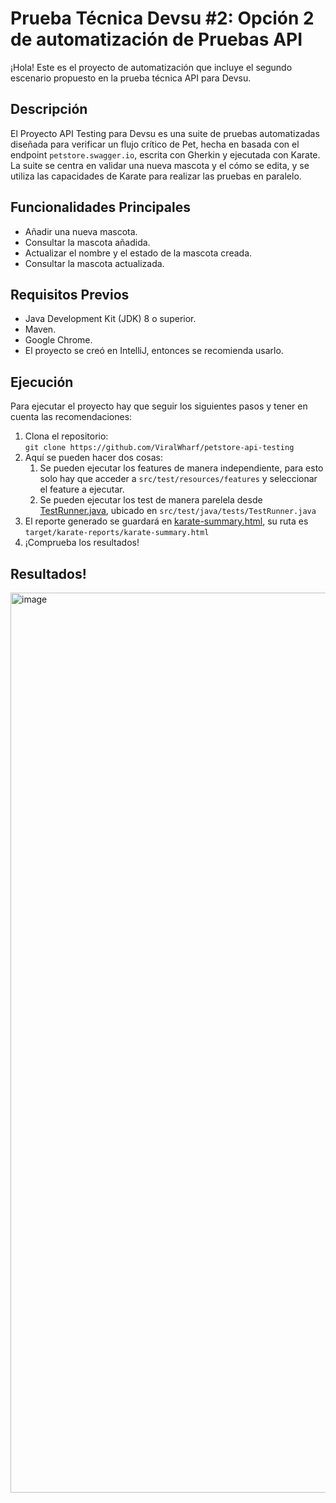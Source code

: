 # Prueba Técnica Devsu #2: Opción 2 de automatización de Pruebas API

¡Hola! Este es el proyecto de automatización que incluye el segundo escenario propuesto en la prueba técnica API para Devsu.

## Descripción

El Proyecto API Testing para Devsu es una suite de pruebas automatizadas diseñada para verificar un flujo crítico de Pet, hecha en basada con el endpoint `petstore.swagger.io`, escrita con Gherkin y ejecutada con Karate. La suite se centra en validar una nueva mascota y el cómo se edita, y se utiliza las capacidades de Karate para realizar las pruebas en paralelo.

## Funcionalidades Principales
- Añadir una nueva mascota.
- Consultar la mascota añadida.
- Actualizar el nombre y el estado de la mascota creada.
- Consultar la mascota actualizada.

## Requisitos Previos
- Java Development Kit (JDK) 8 o superior.
- Maven.
- Google Chrome. 
- El proyecto se creó en IntelliJ, entonces se recomienda usarlo.

## Ejecución

Para ejecutar el proyecto hay que seguir los siguientes pasos y tener en cuenta las recomendaciones:

1. Clona el repositorio: \
   `git clone https://github.com/ViralWharf/petstore-api-testing`
2. Aquí se pueden hacer dos cosas:
   1. Se pueden ejecutar los features de manera independiente, para esto solo hay que acceder a `src/test/resources/features` y seleccionar el feature a ejecutar.
   2. Se pueden ejecutar los test de manera parelela desde [TestRunner.java](src%2Ftest%2Fjava%2Ftests%2FTestRunner.java), ubicado en `src/test/java/tests/TestRunner.java` 
3. El reporte generado se guardará en [karate-summary.html](target%2Fkarate-reports%2Fkarate-summary.html), su ruta es `target/karate-reports/karate-summary.html` 
4. ¡Comprueba los resultados!

## Resultados!
<img width="1440" alt="image" src="https://github.com/ViralWharf/petstore-api-testing/assets/100390417/9a85f4ab-df93-4f01-abee-a25d890f5dd5">

